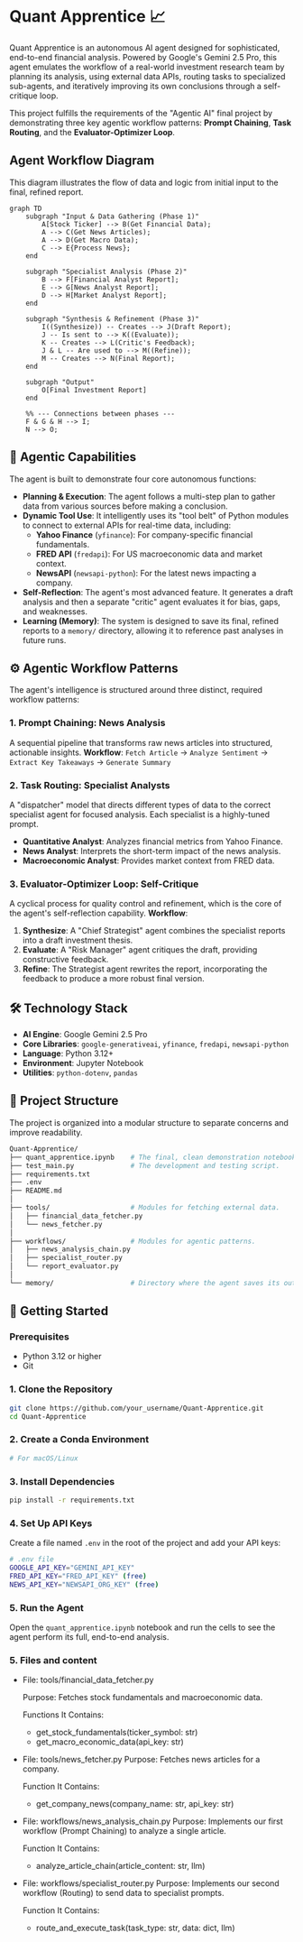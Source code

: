 # Quant Apprentice 📈

Quant Apprentice is an autonomous AI agent designed for sophisticated, end-to-end financial analysis. Powered by Google's Gemini 2.5 Pro,
this agent emulates the workflow of a real-world investment research team by planning its analysis, using external data APIs, routing tasks
to specialized sub-agents, and iteratively improving its own conclusions through a self-critique loop.

This project fulfills the requirements of the "Agentic AI" final project by demonstrating three key agentic workflow patterns: 
**Prompt Chaining**, **Task Routing**, and the **Evaluator-Optimizer Loop**.

## Agent Workflow Diagram

This diagram illustrates the flow of data and logic from initial input to the final, refined report.

```mermaid
graph TD
    subgraph "Input & Data Gathering (Phase 1)"
        A[Stock Ticker] --> B(Get Financial Data);
        A --> C(Get News Articles);
        A --> D(Get Macro Data);
        C --> E{Process News};
    end

    subgraph "Specialist Analysis (Phase 2)"
        B --> F[Financial Analyst Report];
        E --> G[News Analyst Report];
        D --> H[Market Analyst Report];
    end

    subgraph "Synthesis & Refinement (Phase 3)"
        I((Synthesize)) -- Creates --> J(Draft Report);
        J -- Is sent to --> K((Evaluate));
        K -- Creates --> L(Critic's Feedback);
        J & L -- Are used to --> M((Refine));
        M -- Creates --> N(Final Report);
    end

    subgraph "Output"
        O[Final Investment Report]
    end

    %% --- Connections between phases ---
    F & G & H --> I;
    N --> O;
```

## 🤖 Agentic Capabilities

The agent is built to demonstrate four core autonomous functions:

  * **Planning & Execution**: The agent follows a multi-step plan to gather data from various sources before making a conclusion.
  * **Dynamic Tool Use**: It intelligently uses its "tool belt" of Python modules to connect to external APIs for real-time data, including:
      * **Yahoo Finance** (`yfinance`): For company-specific financial fundamentals.
      * **FRED API** (`fredapi`): For US macroeconomic data and market context.
      * **NewsAPI** (`newsapi-python`): For the latest news impacting a company.
  * **Self-Reflection**: The agent's most advanced feature. It generates a draft analysis and then a separate "critic" agent evaluates it for bias, gaps, and weaknesses.
  * **Learning (Memory)**: The system is designed to save its final, refined reports to a `memory/` directory, allowing it to reference past analyses in future runs.

## ⚙️ Agentic Workflow Patterns

The agent's intelligence is structured around three distinct, required workflow patterns:

### 1\. Prompt Chaining: News Analysis

A sequential pipeline that transforms raw news articles into structured, actionable insights.
**Workflow**: `Fetch Article` → `Analyze Sentiment` → `Extract Key Takeaways` → `Generate Summary`

### 2\. Task Routing: Specialist Analysts

A "dispatcher" model that directs different types of data to the correct specialist agent for focused analysis. Each specialist is a highly-tuned prompt.

  * **Quantitative Analyst**: Analyzes financial metrics from Yahoo Finance.
  * **News Analyst**: Interprets the short-term impact of the news analysis.
  * **Macroeconomic Analyst**: Provides market context from FRED data.

### 3\. Evaluator-Optimizer Loop: Self-Critique

A cyclical process for quality control and refinement, which is the core of the agent's self-reflection capability.
**Workflow**:

1.  **Synthesize**: A "Chief Strategist" agent combines the specialist reports into a draft investment thesis.
2.  **Evaluate**: A "Risk Manager" agent critiques the draft, providing constructive feedback.
3.  **Refine**: The Strategist agent rewrites the report, incorporating the feedback to produce a more robust final version.

## 🛠️ Technology Stack

  * **AI Engine**: Google Gemini 2.5 Pro
  * **Core Libraries**: `google-generativeai`, `yfinance`, `fredapi`, `newsapi-python`
  * **Language**: Python 3.12+
  * **Environment**: Jupyter Notebook
  * **Utilities**: `python-dotenv`, `pandas`

## 📁 Project Structure

The project is organized into a modular structure to separate concerns and improve readability.

```bash
Quant-Apprentice/
├── quant_apprentice.ipynb    # The final, clean demonstration notebook.
├── test_main.py              # The development and testing script.
├── requirements.txt
├── .env
├── README.md
│
├── tools/                    # Modules for fetching external data.
│   ├── financial_data_fetcher.py
│   └── news_fetcher.py
│
├── workflows/                # Modules for agentic patterns.
│   ├── news_analysis_chain.py
│   ├── specialist_router.py
│   └── report_evaluator.py
│
└── memory/                   # Directory where the agent saves its output.
```

## 🚀 Getting Started

### Prerequisites

  * Python 3.12 or higher
  * Git

### 1. Clone the Repository

```bash
git clone https://github.com/your_username/Quant-Apprentice.git
cd Quant-Apprentice
```

### 2. Create a Conda Environment

```bash
# For macOS/Linux


```

### 3. Install Dependencies

```bash
pip install -r requirements.txt
```

### 4. Set Up API Keys

Create a file named `.env` in the root of the project and add your API keys:

```bash
# .env file
GOOGLE_API_KEY="GEMINI_API_KEY"
FRED_API_KEY="FRED_API_KEY" (free)
NEWS_API_KEY="NEWSAPI_ORG_KEY" (free)
```

### 5. Run the Agent

Open the `quant_apprentice.ipynb` notebook and run the cells to see the agent perform its full, end-to-end analysis.

### 5. Files and content

- File: tools/financial_data_fetcher.py

  Purpose: Fetches stock fundamentals and macroeconomic data.
  
  Functions It Contains: 
  - get_stock_fundamentals(ticker_symbol: str)
  - get_macro_economic_data(api_key: str)

- File: tools/news_fetcher.py
  Purpose: Fetches news articles for a company.
  
  Function It Contains:
  - get_company_news(company_name: str, api_key: str)

- File: workflows/news_analysis_chain.py
  Purpose: Implements our first workflow (Prompt Chaining) to analyze a single article.

  Function It Contains:
  - analyze_article_chain(article_content: str, llm)

- File: workflows/specialist_router.py
  Purpose: Implements our second workflow (Routing) to send data to specialist prompts.

  Function It Contains:

  - route_and_execute_task(task_type: str, data: dict, llm)
